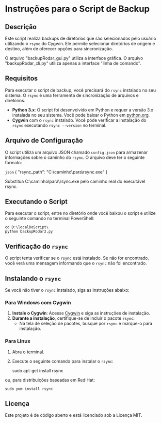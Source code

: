 # Instruções para o Script de Backup

## Descrição

Este script realiza backups de diretórios que são selecionados pelo usuário utilizando o `rsync` do Cygwin. Ele permite selecionar diretórios de origem e destino, além de oferecer opções para sincronização.

O arquivo "backupRodar_gui.py" utiliza a interface gráfica.
O arquivo "backupRodar_cli.py" utiliza apenas a interface "linha de comando".

## Requisitos

Para executar o script de backup, você precisará do `rsync` instalado no seu sistema. O `rsync` é uma ferramenta de sincronização de arquivos e diretórios.

- **Python 3.x**: O script foi desenvolvido em Python e requer a versão 3.x instalada no seu sistema. Você pode baixar o Python em [python.org](https://www.python.org/downloads/).
- **Cygwin** com o `rsync` instalado. Você pode verificar a instalação do `rsync` executando `rsync --version` no terminal.

## Arquivo de Configuração

O script utiliza um arquivo JSON chamado `config.json` para armazenar informações sobre o caminho do `rsync`. O arquivo deve ter o seguinte formato:

`json`
{
    "rsync_path": "C:\\caminho\\para\\rsync.exe"
}

Substitua C:\\caminho\\para\\rsync.exe pelo caminho real do executável rsync.

## Executando o Script

Para executar o script, entre no diretório onde você baixou o script e utilize o seguinte comando no terminal PowerShell:
    
    cd D:\localDoScript\
    python backupRodar2.py

## Verificação do `rsync`

O script tenta verificar se o `rsync` está instalado. Se não for encontrado, você verá uma mensagem informando que o `rsync` não foi encontrado.

## Instalando o `rsync`

Se você não tiver o `rsync` instalado, siga as instruções abaixo:

### Para Windows com Cygwin

1. **Instale o Cygwin**: Acesse [Cygwin](https://www.cygwin.com/) e siga as instruções de instalação.
2. **Durante a instalação**, certifique-se de incluir o pacote `rsync`:
   - Na tela de seleção de pacotes, busque por `rsync` e marque-o para instalação.

### Para Linux

1. Abra o terminal.
2. Execute o seguinte comando para instalar o `rsync`:

   sudo apt-get install rsync

ou, para distribuições baseadas em Red Hat:

    sudo yum install rsync

## Licença
Este projeto é de código aberto e está licenciado sob a Licença MIT.
